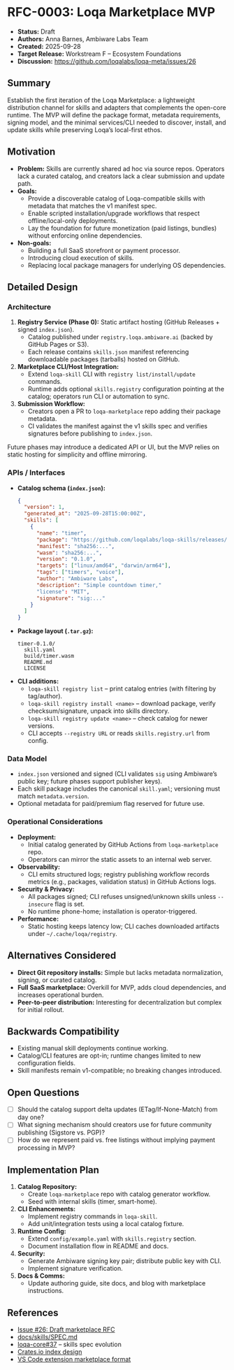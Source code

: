 # RFC-0003: Loqa Marketplace MVP

- **Status:** Draft
- **Authors:** Anna Barnes, Ambiware Labs Team
- **Created:** 2025-09-28
- **Target Release:** Workstream F – Ecosystem Foundations
- **Discussion:** https://github.com/loqalabs/loqa-meta/issues/26

## Summary
Establish the first iteration of the Loqa Marketplace: a lightweight distribution channel for skills and adapters that complements the open-core runtime. The MVP will define the package format, metadata requirements, signing model, and the minimal services/CLI needed to discover, install, and update skills while preserving Loqa’s local-first ethos.

## Motivation
- **Problem:** Skills are currently shared ad hoc via source repos. Operators lack a curated catalog, and creators lack a clear submission and update path.
- **Goals:**
  - Provide a discoverable catalog of Loqa-compatible skills with metadata that matches the v1 manifest spec.
  - Enable scripted installation/upgrade workflows that respect offline/local-only deployments.
  - Lay the foundation for future monetization (paid listings, bundles) without enforcing online dependencies.
- **Non-goals:**
  - Building a full SaaS storefront or payment processor.
  - Introducing cloud execution of skills.
  - Replacing local package managers for underlying OS dependencies.

## Detailed Design
### Architecture
1. **Registry Service (Phase 0):** Static artifact hosting (GitHub Releases + signed `index.json`).
   - Catalog published under `registry.loqa.ambiware.ai` (backed by GitHub Pages or S3).
   - Each release contains `skills.json` manifest referencing downloadable packages (tarballs) hosted on GitHub.
2. **Marketplace CLI/Host Integration:**
   - Extend `loqa-skill` CLI with `registry list/install/update` commands.
   - Runtime adds optional `skills.registry` configuration pointing at the catalog; operators run CLI or automation to sync.
3. **Submission Workflow:**
   - Creators open a PR to `loqa-marketplace` repo adding their package metadata.
   - CI validates the manifest against the v1 skills spec and verifies signatures before publishing to `index.json`.

Future phases may introduce a dedicated API or UI, but the MVP relies on static hosting for simplicity and offline mirroring.

### APIs / Interfaces
- **Catalog schema (`index.json`):**
  ```json
  {
    "version": 1,
    "generated_at": "2025-09-28T15:00:00Z",
    "skills": [
      {
        "name": "timer",
        "package": "https://github.com/loqalabs/loqa-skills/releases/download/v0.1.0/timer-0.1.0.tar.gz",
        "manifest": "sha256:...",
        "wasm": "sha256:...",
        "version": "0.1.0",
        "targets": ["linux/amd64", "darwin/arm64"],
        "tags": ["timers", "voice"],
        "author": "Ambiware Labs",
        "description": "Simple countdown timer," 
        "license": "MIT",
        "signature": "sig:..."
      }
    ]
  }
  ```
- **Package layout (`.tar.gz`):**
  ```
  timer-0.1.0/
    skill.yaml
    build/timer.wasm
    README.md
    LICENSE
  ```
- **CLI additions:**
  - `loqa-skill registry list` – print catalog entries (with filtering by tag/author).
  - `loqa-skill registry install <name>` – download package, verify checksum/signature, unpack into skills directory.
  - `loqa-skill registry update <name>` – check catalog for newer versions.
  - CLI accepts `--registry URL` or reads `skills.registry.url` from config.

### Data Model
- `index.json` versioned and signed (CLI validates `sig` using Ambiware’s public key; future phases support publisher keys).
- Each skill package includes the canonical `skill.yaml`; versioning must match `metadata.version`.
- Optional metadata for paid/premium flag reserved for future use.

### Operational Considerations
- **Deployment:**
  - Initial catalog generated by GitHub Actions from `loqa-marketplace` repo.
  - Operators can mirror the static assets to an internal web server.
- **Observability:**
  - CLI emits structured logs; registry publishing workflow records metrics (e.g., packages, validation status) in GitHub Actions logs.
- **Security & Privacy:**
  - All packages signed; CLI refuses unsigned/unknown skills unless `--insecure` flag is set.
  - No runtime phone-home; installation is operator-triggered.
- **Performance:**
  - Static hosting keeps latency low; CLI caches downloaded artifacts under `~/.cache/loqa/registry`.

## Alternatives Considered
- **Direct Git repository installs:** Simple but lacks metadata normalization, signing, or curated catalog.
- **Full SaaS marketplace:** Overkill for MVP, adds cloud dependencies, and increases operational burden.
- **Peer-to-peer distribution:** Interesting for decentralization but complex for initial rollout.

## Backwards Compatibility
- Existing manual skill deployments continue working.
- Catalog/CLI features are opt-in; runtime changes limited to new configuration fields.
- Skill manifests remain v1-compatible; no breaking changes introduced.

## Open Questions
- [ ] Should the catalog support delta updates (ETag/If-None-Match) from day one?
- [ ] What signing mechanism should creators use for future community publishing (Sigstore vs. PGP)?
- [ ] How do we represent paid vs. free listings without implying payment processing in MVP?

## Implementation Plan
1. **Catalog Repository:**
   - Create `loqa-marketplace` repo with catalog generator workflow.
   - Seed with internal skills (timer, smart-home).
2. **CLI Enhancements:**
   - Implement registry commands in `loqa-skill`.
   - Add unit/integration tests using a local catalog fixture.
3. **Runtime Config:**
   - Extend `config/example.yaml` with `skills.registry` section.
   - Document installation flow in README and docs.
4. **Security:**
   - Generate Ambiware signing key pair; distribute public key with CLI.
   - Implement signature verification.
5. **Docs & Comms:**
   - Update authoring guide, site docs, and blog with marketplace instructions.

## References
- [Issue #26: Draft marketplace RFC](https://github.com/loqalabs/loqa-meta/issues/26)
- [docs/skills/SPEC.md](https://github.com/loqalabs/loqa-core/blob/main/docs/skills/SPEC.md)
- [loqa-core#37](https://github.com/loqalabs/loqa-core/issues/37) – skills spec evolution
- [Crates.io index design](https://doc.rust-lang.org/cargo/reference/registry-index.html)
- [VS Code extension marketplace format](https://code.visualstudio.com/api/working-with-extensions/publishing-extension)
